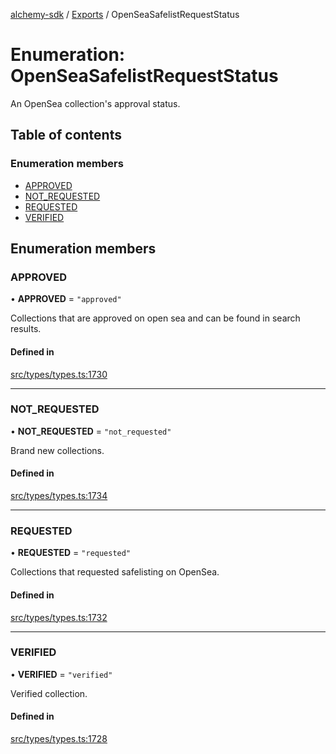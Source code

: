 [alchemy-sdk](../README.md) / [Exports](../modules.md) / OpenSeaSafelistRequestStatus

# Enumeration: OpenSeaSafelistRequestStatus

An OpenSea collection's approval status.

## Table of contents

### Enumeration members

- [APPROVED](OpenSeaSafelistRequestStatus.md#approved)
- [NOT\_REQUESTED](OpenSeaSafelistRequestStatus.md#not_requested)
- [REQUESTED](OpenSeaSafelistRequestStatus.md#requested)
- [VERIFIED](OpenSeaSafelistRequestStatus.md#verified)

## Enumeration members

### APPROVED

• **APPROVED** = `"approved"`

Collections that are approved on open sea and can be found in search results.

#### Defined in

[src/types/types.ts:1730](https://github.com/alchemyplatform/alchemy-sdk-js/blob/ee5b9ee/src/types/types.ts#L1730)

___

### NOT\_REQUESTED

• **NOT\_REQUESTED** = `"not_requested"`

Brand new collections.

#### Defined in

[src/types/types.ts:1734](https://github.com/alchemyplatform/alchemy-sdk-js/blob/ee5b9ee/src/types/types.ts#L1734)

___

### REQUESTED

• **REQUESTED** = `"requested"`

Collections that requested safelisting on OpenSea.

#### Defined in

[src/types/types.ts:1732](https://github.com/alchemyplatform/alchemy-sdk-js/blob/ee5b9ee/src/types/types.ts#L1732)

___

### VERIFIED

• **VERIFIED** = `"verified"`

Verified collection.

#### Defined in

[src/types/types.ts:1728](https://github.com/alchemyplatform/alchemy-sdk-js/blob/ee5b9ee/src/types/types.ts#L1728)
